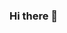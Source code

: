 ### Hi there 👋

<!--
**lucaskissel/lucaskissel** is a ✨ _special_ ✨ repository because its `README.md` (this file) appears on your GitHub profile.

- 🔭 Atualmente trabalho como Analista de Sistemas em uma instituição de ensino superior e técnico.
- 🌱 Estou aprendendo tecnologias de desenvolvimento web, como Javascript, NodeJS, ReactJS... entre outras.
- 🤔 Gosto de ajudar, repassar e receber conhecimentos na área da técnologia, acredito que nesta área a comunicação e a troca de experiências é fundamental.
- 📫 Meios de contatos:
- E-mail: lucas.skissel@gmail.com
- LinkedIn: https://www.linkedin.com/in/lucas-kissel-aa061a118/
- ME: Tenho 23 anos, sou papai de um grande menino! sou formado em Formação em Excel, Técnico em Informática e atualmente estou graduando Análise e Desenvolvimento de Sistemas, gosto de sempre estar me atualizando em relação a novas técnologias, atualmente trabalho mais com banco de dados SQL e com o Sistema RM da TOTVS.
-->
